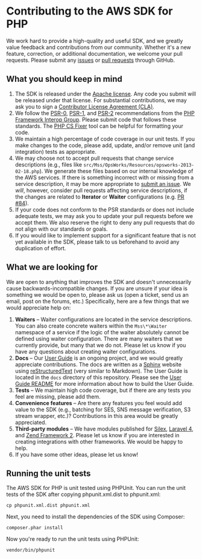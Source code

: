 # Contributing to the AWS SDK for PHP

We work hard to provide a high-quality and useful SDK, and we greatly value feedback and contributions from our
community. Whether it's a new feature, correction, or additional documentation, we welcome your pull requests.
Please submit any [issues][] or [pull requests][pull-requests] through GitHub.

## What you should keep in mind

1. The SDK is released under the [Apache license][license]. Any code you submit will be released under that license. For
   substantial contributions, we may ask you to sign a [Contributor License Agreement (CLA)][cla].
2. We follow the [PSR-0][], [PSR-1][], and [PSR-2][] recommendations from the [PHP Framework Interop Group][php-fig].
   Please submit code that follows these standards. The [PHP CS Fixer][cs-fixer] tool can be helpful for formatting your
   code.
3. We maintain a high percentage of code coverage in our unit tests. If you make changes to the code, please add,
   update, and/or remove unit (and integration) tests as appropriate.
4. We may choose not to accept pull requests that change service descriptions (e.g., files like
   `src/Mss/OpsWorks/Resources/opsworks-2013-02-18.php`). We generate these files based on our internal knowledge of
   the AWS services. If there is something incorrect with or missing from a service description, it may be more
   appropriate to [submit an issue][issues]. We *will*, however, consider pull requests affecting service descriptions,
   if the changes are related to **Iterator** or **Waiter** configurations (e.g. [PR #84][pr-84]).
5. If your code does not conform to the PSR standards or does not include adequate tests, we may ask you to update your
   pull requests before we accept them. We also reserve the right to deny any pull requests that do not align with our
   standards or goals.
6. If you would like to implement support for a significant feature that is not yet available in the SDK, please talk to
   us beforehand to avoid any duplication of effort.

## What we are looking for

We are open to anything that improves the SDK and doesn't unnecessarily cause backwards-incompatible changes. If you are
unsure if your idea is something we would be open to, please ask us (open a ticket, send us an email, post on the
forums, etc.) Specifically, here are a few things that we would appreciate help on:

1. **Waiters** – Waiter configurations are located in the service descriptions. You can also create concrete waiters
   within the `Mss\*\Waiter` namespace of a service if the logic of the waiter absolutely cannot be defined using waiter
   configuration. There are many waiters that we currently provide, but many that we do not. Please let us know if you
   have any questions about creating waiter configurations.
2. **Docs** – Our [User Guide][user-guide] is an ongoing project, and we would greatly appreciate contributions. The
   docs are written as a [Sphinx][] website using [reStructuredText][] (very similar to Markdown). The User Guide is
   located in the `docs` directory of this repository. Please see the [User Guide README][docs-readme] for more
   information about how to build the User Guide.
3. **Tests** – We maintain high code coverage, but if there are any tests you feel are missing, please add them.
4. **Convenience features** – Are there any features you feel would add value to the SDK (e.g., batching for SES, SNS
   message verification, S3 stream wrapper, etc.)? Contributions in this area would be greatly appreciated.
5. **Third-party modules** – We have modules published for [Silex](mod-silex), [Laravel 4](mod-laravel), and [Zend
   Framework 2][mod-zf2]. Please let us know if you are interested in creating integrations with other frameworks. We
   would be happy to help.
6. If you have some other ideas, please let us know!

## Running the unit tests

The AWS SDK for PHP is unit tested using PHPUnit. You can run the unit tests of the SDK after copying
phpunit.xml.dist to phpunit.xml:

    cp phpunit.xml.dist phpunit.xml

Next, you need to install the dependencies of the SDK using Composer:

    composer.phar install

Now you're ready to run the unit tests using PHPUnit:

    vendor/bin/phpunit

[issues]: https://github.com/aws/aws-sdk-php/issues
[pull-requests]: https://github.com/aws/aws-sdk-php/pulls
[license]: http://aws.amazon.com/apache2.0/
[cla]: http://en.wikipedia.org/wiki/Contributor_License_Agreement
[psr-0]: https://github.com/php-fig/fig-standards/blob/master/accepted/PSR-0.md
[psr-1]: https://github.com/php-fig/fig-standards/blob/master/accepted/PSR-1-basic-coding-standard.md
[psr-2]: https://github.com/php-fig/fig-standards/blob/master/accepted/PSR-2-coding-style-guide.md
[php-fig]: http://php-fig.org
[cs-fixer]: http://cs.sensiolabs.org/
[user-guide]: http://docs.aws.amazon.com/aws-sdk-php/guide/latest/index.html
[sphinx]: http://sphinx-doc.org/
[restructuredtext]: http://sphinx-doc.org/rest.html
[docs-readme]: https://github.com/aws/aws-sdk-php/blob/master/docs/README.md
[mod-silex]: https://github.com/aws/aws-sdk-php-silex
[mod-laravel]: https://github.com/aws/aws-sdk-php-laravel
[mod-zf2]: https://github.com/aws/aws-sdk-php-zf2
[pr-84]: https://github.com/aws/aws-sdk-php/pull/84
